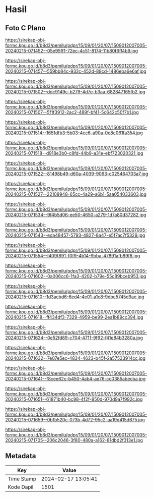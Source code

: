 # Hasil

## Foto C Plano

https://sirekap-obj-formc.kpu.go.id/b8d3/pemilu/pdpr/15/09/01/20/07/1509012007005-20240215-071452--05e95ff1-72ec-4c51-8174-11b80f6ff4b9.jpg

https://sirekap-obj-formc.kpu.go.id/b8d3/pemilu/pdpr/15/09/01/20/07/1509012007005-20240215-071457--559bb84c-932c-452d-89cd-1486eba6e6af.jpg

https://sirekap-obj-formc.kpu.go.id/b8d3/pemilu/pdpr/15/09/01/20/07/1509012007005-20240215-071502--ddc9149c-b279-4d7e-b3aa-682847165fb2.jpg

https://sirekap-obj-formc.kpu.go.id/b8d3/pemilu/pdpr/15/09/01/20/07/1509012007005-20240215-071507--5f1f3912-2ac2-489f-bf41-5c642c50f7b1.jpg

https://sirekap-obj-formc.kpu.go.id/b8d3/pemilu/pdpr/15/09/01/20/07/1509012007005-20240215-071514--1651dfb3-5b03-4cc6-a90a-0e8e061fa354.jpg

https://sirekap-obj-formc.kpu.go.id/b8d3/pemilu/pdpr/15/09/01/20/07/1509012007005-20240215-071518--d918e3b0-c8fd-44b9-a31e-ebf723020321.jpg

https://sirekap-obj-formc.kpu.go.id/b8d3/pemilu/pdpr/15/09/01/20/07/1509012007005-20240215-071522--81498b49-d60a-4039-9063-c025464703a7.jpg

https://sirekap-obj-formc.kpu.go.id/b8d3/pemilu/pdpr/15/09/01/20/07/1509012007005-20240215-071527--22108948-65cc-4a29-a6b1-5aa054033603.jpg

https://sirekap-obj-formc.kpu.go.id/b8d3/pemilu/pdpr/15/09/01/20/07/1509012007005-20240215-071534--9f4b5d06-ee50-4650-a279-1d7a80d37282.jpg

https://sirekap-obj-formc.kpu.go.id/b8d3/pemilu/pdpr/15/09/01/20/07/1509012007005-20240215-071543--eda48457-5793-4827-8a47-e5f7ac7f5329.jpg

https://sirekap-obj-formc.kpu.go.id/b8d3/pemilu/pdpr/15/09/01/20/07/1509012007005-20240215-071554--f409f891-f0f9-4b14-9bba-47891afb89f6.jpg

https://sirekap-obj-formc.kpu.go.id/b8d3/pemilu/pdpr/15/09/01/20/07/1509012007005-20240215-071602--0a006cc6-1fa3-4202-b79e-55c89bceb953.jpg

https://sirekap-obj-formc.kpu.go.id/b8d3/pemilu/pdpr/15/09/01/20/07/1509012007005-20240215-071610--1d3acbd6-6ed4-4e01-a1c8-9dbc5745d9ae.jpg

https://sirekap-obj-formc.kpu.go.id/b8d3/pemilu/pdpr/15/09/01/20/07/1509012007005-20240215-071618--ff434df3-7329-4959-be99-2ea1b89cc394.jpg

https://sirekap-obj-formc.kpu.go.id/b8d3/pemilu/pdpr/15/09/01/20/07/1509012007005-20240215-071624--0e52fd89-c704-4711-9f92-f41e84b3280a.jpg

https://sirekap-obj-formc.kpu.go.id/b8d3/pemilu/pdpr/15/09/01/20/07/1509012007005-20240215-071632--7e07e5ec-4834-4623-b45f-2a57533914cc.jpg

https://sirekap-obj-formc.kpu.go.id/b8d3/pemilu/pdpr/15/09/01/20/07/1509012007005-20240215-071641--f8cee62c-b450-4ab4-ae76-cc0385abecba.jpg

https://sirekap-obj-formc.kpu.go.id/b8d3/pemilu/pdpr/15/09/01/20/07/1509012007005-20240215-071651--61871b40-bc98-4f2f-950d-970d9a7f992c.jpg

https://sirekap-obj-formc.kpu.go.id/b8d3/pemilu/pdpr/15/09/01/20/07/1509012007005-20240215-071659--0b1b520c-073b-4d72-95c2-aa19d415d675.jpg

https://sirekap-obj-formc.kpu.go.id/b8d3/pemilu/pdpr/15/09/01/20/07/1509012007005-20240215-071705--206c2046-3f80-480a-a162-81dbd2f313e1.jpg


## Metadata

| Key        | Value               |
| ---------- | ------------------- |
| Time Stamp | 2024-02-17 13:05:41 |
| Kode Dapil | 1501                |



